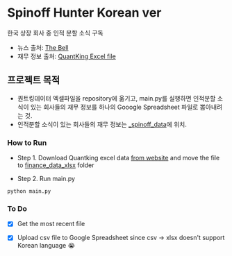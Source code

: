 # Spinoff Hunter Korean ver

한국 상장 회사 중 인적 분할 소식 구독
* 뉴스 출처: [The Bell](http://www.thebell.co.kr/free/content/Search.asp?keyword=%EC%9D%B8%EC%A0%81%EB%B6%84%ED%95%A0)
* 재무 정보 출처: [QuantKing Excel file](http://www.quantking.co.kr/page/charge.php?boardid=JS_board_charge&mode=list)

## 프로젝트 목적
* 퀀트킹데이터 엑셀파일을 repository에 옮기고, main.py를 실행하면 인적분할 소식이 있는 회사들의 재무 정보를 하나의 Gooogle Spreadsheet 파일로 뽑아내려는 것.
* 인적분할 소식이 있는 회사들의 재무 정보는 [_spinoff_data](./_spinoff_data)에 위치.

### How to Run
* Step 1. Download Quantking excel data [from website](http://www.quantking.co.kr/page/charge.php?boardid=JS_board_charge&mode=list) and move the file to [finance_data_xlsx](./finance_data_xlsx) folder

* Step 2. Run main.py
```shell
python main.py
```


### To Do

- [x] Get the most recent file
- [x] Upload csv file to Google Spreadsheet since csv -> xlsx doesn't support Korean language 😭

